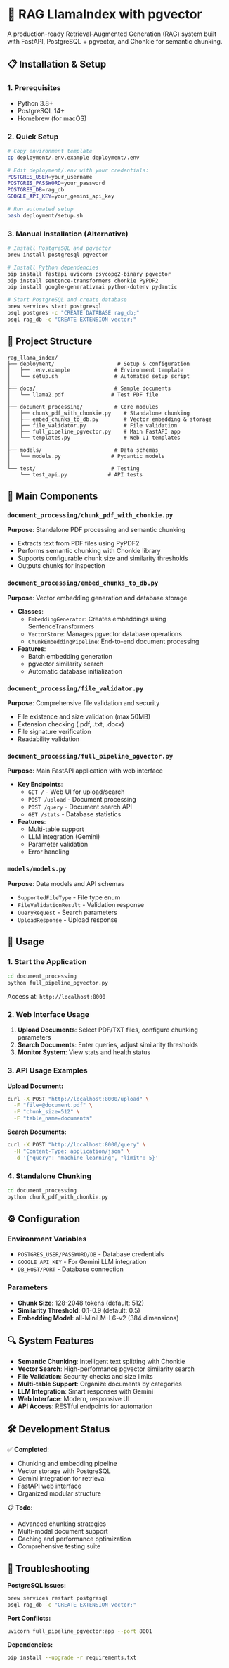 # 🚀 RAG LlamaIndex with pgvector

A production-ready Retrieval-Augmented Generation (RAG) system built with FastAPI, PostgreSQL + pgvector, and Chonkie for semantic chunking.

## 📋 Installation & Setup

### 1. Prerequisites
- Python 3.8+
- PostgreSQL 14+
- Homebrew (for macOS)

### 2. Quick Setup
```bash
# Copy environment template
cp deployment/.env.example deployment/.env

# Edit deployment/.env with your credentials:
POSTGRES_USER=your_username
POSTGRES_PASSWORD=your_password
POSTGRES_DB=rag_db
GOOGLE_API_KEY=your_gemini_api_key

# Run automated setup
bash deployment/setup.sh
```

### 3. Manual Installation (Alternative)
```bash
# Install PostgreSQL and pgvector
brew install postgresql pgvector

# Install Python dependencies
pip install fastapi uvicorn psycopg2-binary pgvector
pip install sentence-transformers chonkie PyPDF2
pip install google-generativeai python-dotenv pydantic

# Start PostgreSQL and create database
brew services start postgresql
psql postgres -c "CREATE DATABASE rag_db;"
psql rag_db -c "CREATE EXTENSION vector;"
```

## 📁 Project Structure

```
rag_llama_index/
├── deployment/                    # Setup & configuration
│   ├── .env.example              # Environment template
│   └── setup.sh                  # Automated setup script
│
├── docs/                         # Sample documents
│   └── llama2.pdf               # Test PDF file
│
├── document_processing/          # Core modules
│   ├── chunk_pdf_with_chonkie.py    # Standalone chunking
│   ├── embed_chunks_to_db.py        # Vector embedding & storage
│   ├── file_validator.py            # File validation
│   ├── full_pipeline_pgvector.py    # Main FastAPI app
│   └── templates.py                 # Web UI templates
│
├── models/                       # Data schemas
│   └── models.py                # Pydantic models
│
└── test/                        # Testing
    └── test_api.py             # API tests
```

## 🔧 Main Components

### `document_processing/chunk_pdf_with_chonkie.py`
**Purpose**: Standalone PDF processing and semantic chunking
- Extracts text from PDF files using PyPDF2
- Performs semantic chunking with Chonkie library
- Supports configurable chunk size and similarity thresholds
- Outputs chunks for inspection

### `document_processing/embed_chunks_to_db.py`
**Purpose**: Vector embedding generation and database storage
- **Classes**:
  - `EmbeddingGenerator`: Creates embeddings using SentenceTransformers
  - `VectorStore`: Manages pgvector database operations
  - `ChunkEmbeddingPipeline`: End-to-end document processing
- **Features**:
  - Batch embedding generation
  - pgvector similarity search
  - Automatic database initialization

### `document_processing/file_validator.py`
**Purpose**: Comprehensive file validation and security
- File existence and size validation (max 50MB)
- Extension checking (.pdf, .txt, .docx)
- File signature verification
- Readability validation

### `document_processing/full_pipeline_pgvector.py`
**Purpose**: Main FastAPI application with web interface
- **Key Endpoints**:
  - `GET /` - Web UI for upload/search
  - `POST /upload` - Document processing
  - `POST /query` - Document search API
  - `GET /stats` - Database statistics
- **Features**:
  - Multi-table support
  - LLM integration (Gemini)
  - Parameter validation
  - Error handling

### `models/models.py`
**Purpose**: Data models and API schemas
- `SupportedFileType` - File type enum
- `FileValidationResult` - Validation response
- `QueryRequest` - Search parameters
- `UploadResponse` - Upload response

## 🚀 Usage

### 1. Start the Application
```bash
cd document_processing
python full_pipeline_pgvector.py
```
Access at: `http://localhost:8000`

### 2. Web Interface Usage
1. **Upload Documents**: Select PDF/TXT files, configure chunking parameters
2. **Search Documents**: Enter queries, adjust similarity thresholds
3. **Monitor System**: View stats and health status

### 3. API Usage Examples

**Upload Document:**
```bash
curl -X POST "http://localhost:8000/upload" \
  -F "file=@document.pdf" \
  -F "chunk_size=512" \
  -F "table_name=documents"
```

**Search Documents:**
```bash
curl -X POST "http://localhost:8000/query" \
  -H "Content-Type: application/json" \
  -d '{"query": "machine learning", "limit": 5}'
```

### 4. Standalone Chunking
```bash
cd document_processing
python chunk_pdf_with_chonkie.py
```

## ⚙️ Configuration

### Environment Variables
- `POSTGRES_USER/PASSWORD/DB` - Database credentials
- `GOOGLE_API_KEY` - For Gemini LLM integration
- `DB_HOST/PORT` - Database connection

### Parameters
- **Chunk Size**: 128-2048 tokens (default: 512)
- **Similarity Threshold**: 0.1-0.9 (default: 0.5)
- **Embedding Model**: all-MiniLM-L6-v2 (384 dimensions)

## 🔍 System Features

- **Semantic Chunking**: Intelligent text splitting with Chonkie
- **Vector Search**: High-performance pgvector similarity search
- **File Validation**: Security checks and size limits
- **Multi-table Support**: Organize documents by categories
- **LLM Integration**: Smart responses with Gemini
- **Web Interface**: Modern, responsive UI
- **API Access**: RESTful endpoints for automation

## 🛠️ Development Status

✅ **Completed**:
- Chunking and embedding pipeline
- Vector storage with PostgreSQL
- Gemini integration for retrieval
- FastAPI web interface
- Organized modular structure

📋 **Todo**:
- Advanced chunking strategies
- Multi-modal document support
- Caching and performance optimization
- Comprehensive testing suite

## 🐛 Troubleshooting

**PostgreSQL Issues:**
```bash
brew services restart postgresql
psql rag_db -c "CREATE EXTENSION vector;"
```

**Port Conflicts:**
```bash
uvicorn full_pipeline_pgvector:app --port 8001
```

**Dependencies:**
```bash
pip install --upgrade -r requirements.txt
```